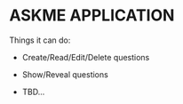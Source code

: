 # ASKME APPLICATION

Things it can do:

* Create/Read/Edit/Delete questions

* Show/Reveal questions

* TBD...
